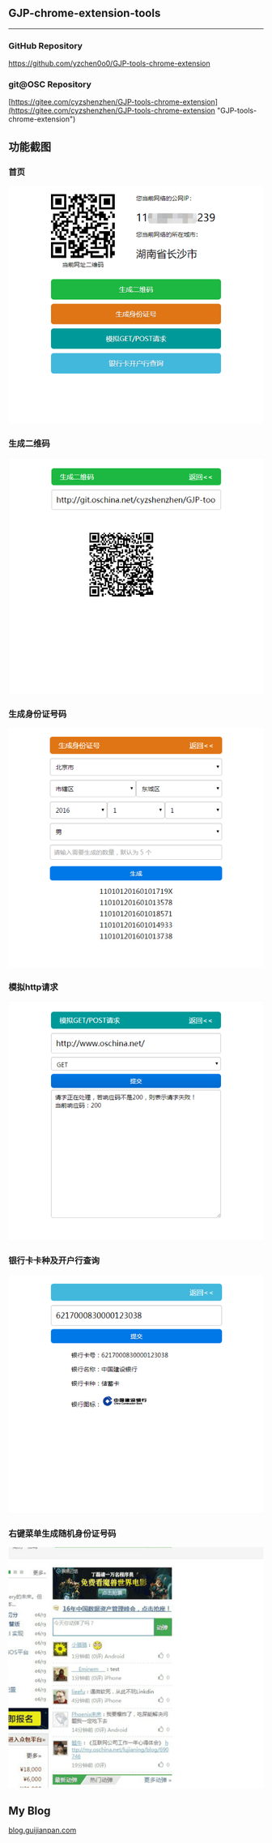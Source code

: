 ## GJP-chrome-extension-tools

***

### GitHub Repository
[https://github.com/yzchen0o0/GJP-tools-chrome-extension ](https://github.com/yzchen0o0/GJP-tools-chrome-extension  "GJP-tools-chrome-extension")

### git@OSC Repository
[https://gitee.com/cyzshenzhen/GJP-tools-chrome-extension](https://gitee.com/cyzshenzhen/GJP-tools-chrome-extension "GJP-tools-chrome-extension")


## 功能截图
### 首页
![](/png/home.png)
### 生成二维码
![](/png/qrcode.png)
### 生成身份证号码
![](/png/idcard.png)
### 模拟http请求
![](/png/httprequest.png)
### 银行卡卡种及开户行查询
![](/png/bankcard.png)
### 右键菜单生成随机身份证号码
![](/png/right-menu-idcard.gif)

## My Blog
[blog.guijianpan.com](http://blog.guijianpan.com "倚楼听风雨")